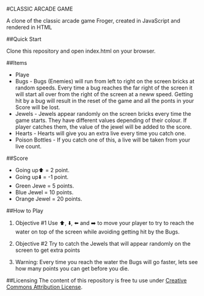 #CLASSIC ARCADE GAME

A clone of the classic arcade game Froger, created in JavaScript and rendered in HTML <cavas>

##Quick Start

Clone this repository and open index.html on your browser.

##Items

+ Playe
+ Bugs - Bugs (Enemies) will run from left to right on the screen bricks at random speeds. Every time a bug reaches the far right of the screen it will start all over from the right of the screen at a neww speed. Getting hit by a bug will result in the reset of the game and all the ponts in your Score will be lost.
+ Jewels - Jewels appear randomly on the screen bricks every time the game starts. They have different values depending of their colour. If player catches them, the value of the jewel will be added to the score.
+ Hearts - Hearts will give you an extra live every time you catch one.
+ Poison Bottles - If you catch one of this, a live will be taken from your live count.

##Score

+ Going up:arrow_up: = 2 point.
+ Going up:arrow_down: = -1 point.
+ Green Jewe = 5 points.
+ Blue Jewel = 10 points.
+ Orange Jewel = 20 points.

##How to Play

1. Objective #1
Use :arrow_up:, :arrow_down:, :arrow_left: and :arrow_right: to move your player to try to reach the water on top of the screen while avoiding getting hit by the Bugs.

2. Objective #2
Try to catch the Jewels that will appear randomly on the screen to get extra points

3. Warning: 
Every time you reach the water the Bugs will go faster, lets see how many points you can get before you die.

##Licensing
The content of this repository is free tu use under [Creative Commons Attribution License](http://creativecommons.org/licenses/by/3.0/us/).


